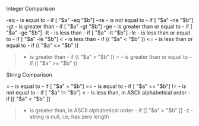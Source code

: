 Integer Comparison

-eq - is equal to - if [ "$a" -eq "$b"]
-ne - is not equal to - if [ "$a" -ne "$b"]
-gt - is greater than - if [ "$a" -gt "$b"]
-ge - is greater than or equal to - if [ "$a" -ge "$b"]
-lt - is less than - if [ "$a" -lt "$b"]
-le - is less than or equal to - if [ "$a" -le "$b"]
< - is less than - if (( "$a" < "$b" ))
<= - is less than or equal to - if (( "$a" <= "$b" ))
> - is greater than - if (( "$a" > "$b" ))
>= - is greater than or equal to - if (( "$a" >= "$b" ))


String Comparison

= - is equal to - if [ "$a" = "$b"]
== - is equal to - if [ "$a" == "$b"]
!= - is not equal to - if [ "$a" != "$b"]
< - is less than, in ASCII alphabetical order - if [[ "$a" < "$b" ]]
> - is greater than, in ASCII alphabetical order - if [[ "$a" > "$b" ]]
-z - string is null, i.e; has zero length

